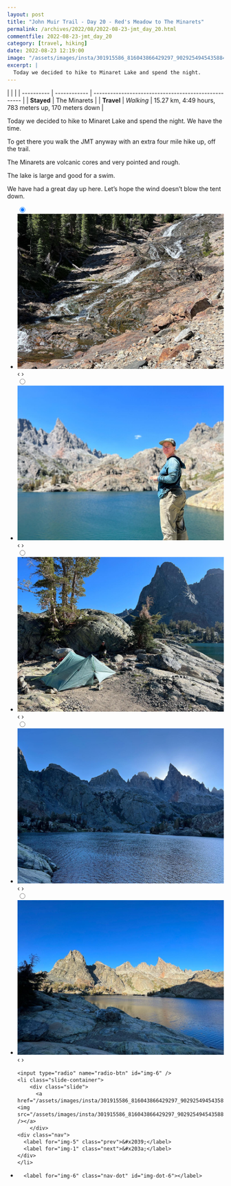 ```yaml
---
layout: post
title: "John Muir Trail - Day 20 - Red's Meadow to The Minarets"
permalink: /archives/2022/08/2022-08-23-jmt_day_20.html
commentfile: 2022-08-23-jmt_day_20
category: [travel, hiking]
date: 2022-08-23 12:19:00
image: "/assets/images/insta/301915586_816043866429297_9029254945435884629_n_17957982643962602.jpg"
excerpt: |
  Today we decided to hike to Minaret Lake and spend the night.
---
```


|            |              |
| ---------- | ------------ | ---------------------------------------------------- |
| **Stayed** | The Minarets |
| **Travel** | _Walking_    | 15.27 km, 4:49 hours, 783 meters up, 170 meters down |

Today we decided to hike to Minaret Lake and spend the night. We have the time.

To get there you walk the JMT anyway with an extra four mile hike up, off the trail.

The Minarets are volcanic cores and very pointed and rough.

The lake is large and good for a swim.

We have had a great day up here. Let’s hope the wind doesn’t blow the tent down.

<ul class="slides">
    <input type="radio" name="radio-btn" id="img-1" checked="checked" />
    <li class="slide-container">
        <div class="slide">
          <a href="/assets/images/insta/302079629_5572515376141891_3942382220109615697_n_18062626132325876.jpg"><img src="/assets/images/insta/302079629_5572515376141891_3942382220109615697_n_18062626132325876.jpg" /></a>
        </div>
    <div class="nav">
      <label for="img-6" class="prev">&#x2039;</label>
      <label for="img-2" class="next">&#x203a;</label>
    </div>
    </li>
        <input type="radio" name="radio-btn" id="img-2"  />
    <li class="slide-container">
        <div class="slide">
          <a href="/assets/images/insta/302154097_780507626426520_562728160371994182_n_17976769138654514.jpg"><img src="/assets/images/insta/302154097_780507626426520_562728160371994182_n_17976769138654514.jpg" /></a>
        </div>
    <div class="nav">
      <label for="img-1" class="prev">&#x2039;</label>
      <label for="img-3" class="next">&#x203a;</label>
    </div>
    </li>
        <input type="radio" name="radio-btn" id="img-3"  />
    <li class="slide-container">
        <div class="slide">
          <a href="/assets/images/insta/302660971_537670338160065_1659117855356509788_n_17921130329538901.jpg"><img src="/assets/images/insta/302660971_537670338160065_1659117855356509788_n_17921130329538901.jpg" /></a>
        </div>
    <div class="nav">
      <label for="img-2" class="prev">&#x2039;</label>
      <label for="img-4" class="next">&#x203a;</label>
    </div>
    </li>
        <input type="radio" name="radio-btn" id="img-4"  />
    <li class="slide-container">
        <div class="slide">
          <a href="/assets/images/insta/302398750_188441846902177_3123996279781650208_n_17861074466759957.jpg"><img src="/assets/images/insta/302398750_188441846902177_3123996279781650208_n_17861074466759957.jpg" /></a>
        </div>
    <div class="nav">
      <label for="img-3" class="prev">&#x2039;</label>
      <label for="img-5" class="next">&#x203a;</label>
    </div>
    </li>
        <input type="radio" name="radio-btn" id="img-5"  />
    <li class="slide-container">
        <div class="slide">
          <a href="/assets/images/insta/302072328_446445434087627_2319790674218124430_n_17882045936711898.jpg"><img src="/assets/images/insta/302072328_446445434087627_2319790674218124430_n_17882045936711898.jpg" /></a>
        </div>
    <div class="nav">
      <label for="img-4" class="prev">&#x2039;</label>
      <label for="img-6" class="next">&#x203a;</label>
    </div>
    </li>
    
    <input type="radio" name="radio-btn" id="img-6" />
    <li class="slide-container">
        <div class="slide">
          <a href="/assets/images/insta/301915586_816043866429297_9029254945435884629_n_17957982643962602.jpg"><img src="/assets/images/insta/301915586_816043866429297_9029254945435884629_n_17957982643962602.jpg" /></a>
        </div>
    <div class="nav">
      <label for="img-5" class="prev">&#x2039;</label>
      <label for="img-1" class="next">&#x203a;</label>
    </div>
    </li>
			
<li class="nav-dots">
      <label for="img-1" class="nav-dot" id="img-dot-1"></label>
      <label for="img-2" class="nav-dot" id="img-dot-2"></label>
      <label for="img-3" class="nav-dot" id="img-dot-3"></label>
      <label for="img-4" class="nav-dot" id="img-dot-4"></label>
      <label for="img-5" class="nav-dot" id="img-dot-5"></label>

      <label for="img-6" class="nav-dot" id="img-dot-6"></label>

</li>
</ul>
